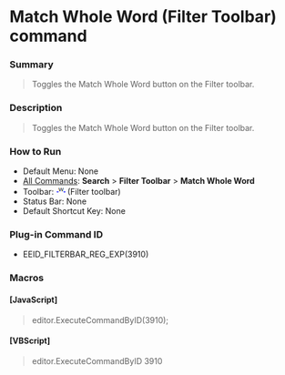 # Match Whole Word (Filter Toolbar) command

### Summary

> Toggles the Match Whole Word button on the Filter toolbar.

### Description

> Toggles the Match Whole Word button on the Filter toolbar.

### How to Run

- Default Menu: None
- [All Commands](../tools/all_commands): **Search**
\> **Filter Toolbar** \> **Match Whole Word**
- Toolbar: ![](../../images/find_only_word.png) (Filter toolbar)
- Status Bar: None
- Default Shortcut Key: None

### Plug-in Command ID

- EEID\_FILTERBAR\_REG\_EXP(3910)

### Macros

#### \[JavaScript\]

> editor.ExecuteCommandByID(3910);

#### \[VBScript\]

> editor.ExecuteCommandByID 3910
